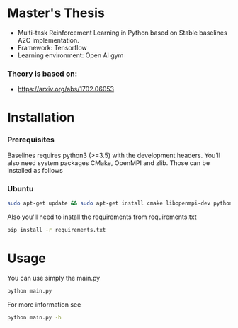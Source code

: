 # Master's Thesis
- Multi-task Reinforcement Learning in Python based on Stable baselines A2C implementation.
- Framework: Tensorflow
- Learning environment: Open AI gym
### Theory is based on:
- https://arxiv.org/abs/1702.06053

# Installation
### Prerequisites
Baselines requires python3 (>=3.5) with the development headers. You’ll also need system packages CMake, OpenMPI and zlib. Those can be installed as follows
### Ubuntu
```bash
sudo apt-get update && sudo apt-get install cmake libopenmpi-dev python3-dev zlib1g-dev
```

Also you'll need to install the requirements from requirements.txt
```bash
pip install -r requirements.txt
```

# Usage
You can use simply the main.py
```bash
python main.py
```
For more information see
```bash
python main.py -h
```
